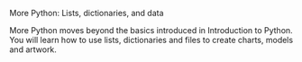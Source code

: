 More Python: Lists, dictionaries, and data

More Python moves beyond the basics introduced in Introduction to Python. You will learn how to use lists, dictionaries and files to create charts, models and artwork. 
